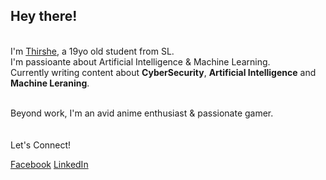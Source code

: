 ## Hey there!

<br>I'm  <a href="https://web.facebook.com/thirshe.perera">Thirshe</a>,  a  19yo  old  student  from  SL. <br>
I'm  passioante  about  Artificial  Intelligence  &  Machine  Learning. <br>
Currently writing content about <b>CyberSecurity</b>, <b>Artificial Intelligence</b> and <b>Machine Leraning</b>.<br>

<br>
Beyond work, I'm an avid anime enthusiast & passionate gamer.
<br><br><br>
Let's Connect!<br>




 [Facebook](https://web.facebook.com/thirshe.perera)  [LinkedIn](https://www.linkedin.com/in/thirshe-perera-109644276/?lipi=urn%3Ali%3Apage%3Aprofile_common_profile_index%3Bd5c976e4-ae37-497b-b3bd-851b508d983c)


